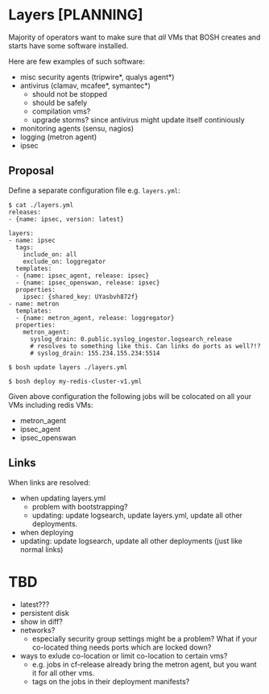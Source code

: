 # Layers [PLANNING]

Majority of operators want to make sure that *all* VMs that BOSH creates and starts have some software installed.

Here are few examples of such software:

- misc security agents (tripwire*, qualys agent*)
- antivirus (clamav, mcafee*, symantec*)
  - should not be stopped
  - should be safely
  - compilation vms?
  - upgrade storms? since antivirus might update itself continiously
- monitoring agents (sensu, nagios)
- logging (metron agent)
- ipsec

## Proposal

Define a separate configuration file e.g. `layers.yml`:

```
$ cat ./layers.yml
releases:
- {name: ipsec, version: latest}

layers:
- name: ipsec
  tags:
    include_on: all
    exclude_on: loggregator
  templates:
  - {name: ipsec_agent, release: ipsec}
  - {name: ipsec_openswan, release: ipsec}
  properties:
    ipsec: {shared_key: UYasbvh872f}
- name: metron
  templates:
  - {name: metron_agent, release: loggregator}
  properties:
    metron_agent:
      syslog_drain: 0.public.syslog_ingestor.logsearch_release
      # resolves to something like this. Can links do ports as well?!?
      # syslog_drain: 155.234.155.234:5514

$ bosh update layers ./layers.yml

$ bosh deploy my-redis-cluster-v1.yml
```

Given above configuration the following jobs will be colocated on all your VMs including redis VMs:

- metron_agent
- ipsec_agent
- ipsec_openswan

## Links

When links are resolved:

- when updating layers.yml
  - problem with bootstrapping?
  - updating: update logsearch, update layers.yml, update all other deployments.
- when deploying
 - updating: update logsearch, update all other deployments (just like normal links)

# TBD

- latest???
- persistent disk
- show in diff?
- networks?
  - especially security group settings might be a problem? What if your co-located thing needs ports which are locked down?
- ways to exlude co-location or limit co-location to certain vms?
  - e.g. jobs in cf-release already bring the metron agent, but you want it for all other vms.
  - tags on the jobs in their deployment manifests?
